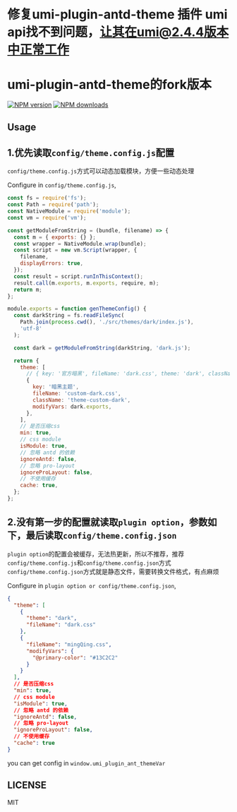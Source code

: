 # 修复umi-plugin-antd-theme 插件 umi api找不到问题，让其在umi@2.4.4版本中正常工作

<!-- @format -->

# umi-plugin-antd-theme的fork版本

[![NPM version](https://img.shields.io/npm/v/umi-plugin-antd-theme.svg?style=flat)](https://npmjs.org/package/umi-plugin-antd-theme) [![NPM downloads](http://img.shields.io/npm/dm/umi-plugin-antd-theme.svg?style=flat)](https://npmjs.org/package/umi-plugin-antd-theme)

## Usage

## 1.优先读取`config/theme.config.js`配置
`config/theme.config.js`方式可以动态加载模块，方便一些动态处理

Configure in `config/theme.config.js`,

```js
const fs = require('fs');
const Path = require('path');
const NativeModule = require('module');
const vm = require('vm');

const getModuleFromString = (bundle, filename) => {
  const m = { exports: {} };
  const wrapper = NativeModule.wrap(bundle);
  const script = new vm.Script(wrapper, {
    filename,
    displayErrors: true,
  });
  const result = script.runInThisContext(); 
  result.call(m.exports, m.exports, require, m); 
  return m;
};

module.exports = function genThemeConfig() {
  const darkString = fs.readFileSync(
    Path.join(process.cwd(), './src/themes/dark/index.js'),
    'utf-8'
  ); 

  const dark = getModuleFromString(darkString, 'dark.js');

  return {
    theme: [
      // { key: '官方暗黑', fileName: 'dark.css', theme: 'dark', className: 'theme-dark' },
      {
        key: '暗黑主题',
        fileName: 'custom-dark.css',
        className: 'theme-custom-dark',
        modifyVars: dark.exports,
      },
    ],
    // 是否压缩css
    min: true,
    // css module
    isModule: true,
    // 忽略 antd 的依赖
    ignoreAntd: false,
    // 忽略 pro-layout
    ignoreProLayout: false,
    // 不使用缓存
    cache: true,
  };
};
```
## 2.没有第一步的配置就读取`plugin option`，参数如下，最后读取`config/theme.config.json`
`plugin option`的配置会被缓存，无法热更新，所以不推荐，推荐`config/theme.config.js`和`config/theme.config.json`方式
`config/theme.config.json`方式就是静态文件，需要转换文件格式，有点麻烦

Configure in `plugin option or config/theme.config.json`,

```json
{
  "theme": [
    {
      "theme": "dark",
      "fileName": "dark.css"
    },
    {
      "fileName": "mingQing.css",
      "modifyVars": {
        "@primary-color": "#13C2C2"
      }
    }
  ],
  // 是否压缩css
  "min": true,
  // css module
  "isModule": true,
  // 忽略 antd 的依赖
  "ignoreAntd": false,
  // 忽略 pro-layout
  "ignoreProLayout": false,
  // 不使用缓存
  "cache": true
}
```

you can get config in `window.umi_plugin_ant_themeVar`

## LICENSE

MIT
